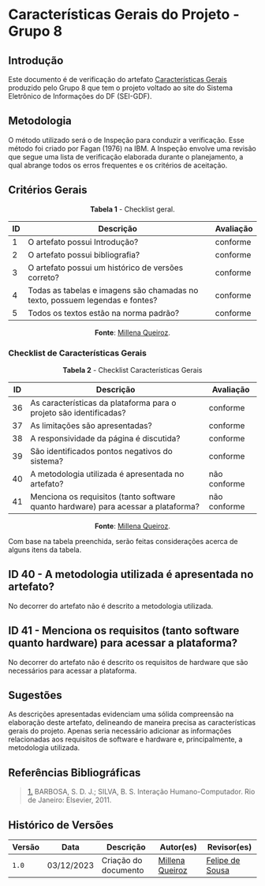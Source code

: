 # Características Gerais do Projeto - Grupo 8

## Introdução

Este documento é de verificação do artefato [Características Gerais](https://interacao-humano-computador.github.io/2023.2-SEI-GDF/#/analise-de-requisitos/caract-da-plataforma) produzido pelo Grupo 8 que tem o projeto voltado ao site do Sistema Eletrônico de Informações do DF (SEI-GDF).

## Metodologia

O método utilizado será o de Inspeção para conduzir a verificação. Esse método foi criado por Fagan (1976) na IBM. A Inspeção envolve uma revisão que segue uma lista de verificação elaborada durante o planejamento, a qual abrange todos os erros frequentes e os critérios de aceitação.


## Critérios Gerais

<Center>

**Tabela 1** - Checklist geral.

| ID  | Descrição                                                                                              | Avaliação |
| --- | ------------------------------------------------------------------------------------------------------ | --------- | 
| 1   | O artefato possui Introdução?                                                                          |        conforme  |
| 2   | O artefato possui bibliografia?                                           |   conforme       |
| 3   | O artefato possui um histórico de versões correto? |    conforme       |
| 4   | Todas as tabelas e imagens são chamadas no texto, possuem legendas e fontes?                           |     conforme      |
| 5   | Todos os textos estão na norma padrão?                                                                 |    conforme    |

**Fonte**: [Millena Queiroz](https://github.com/millenaqueiroz).

</Center>

### Checklist de Características Gerais

<Center>

**Tabela 2** - Checklist Características Gerais

| ID  | Descrição                                                                                              | Avaliação  |
| --- | ------------------------------------------------------------------------------------------------------ | ---------- |
| 36   | As características da plataforma para o projeto são identificadas?                                     | conforme    |
| 37   | As limitações são apresentadas?                                                                      | conforme    |
| 38   | A responsividade da página é discutida?                                                              | conforme    |
| 39  | São identificados pontos negativos do sistema?                                                       | conforme    |
| 40  | A metodologia utilizada é apresentada no artefato?                                                  | não conforme    |
| 41  | Menciona os requisitos (tanto software quanto hardware) para acessar a plataforma? | não conforme |

**Fonte**: [Millena Queiroz](https://github.com/millenaqueiroz).

</Center>

Com base na tabela preenchida, serão feitas considerações acerca de alguns itens da tabela.

## ID 40 - A metodologia utilizada é apresentada no artefato?

No decorrer do artefato não é descrito a metodologia utilizada.

## ID 41 - Menciona os requisitos (tanto software quanto hardware) para acessar a plataforma?

No decorrer do artefato não é descrito os requisitos de hardware que são necessários para acessar a plataforma. 

## Sugestões

As descrições apresentadas evidenciam uma sólida compreensão na elaboração deste artefato, delineando de maneira precisa as características gerais do projeto. Apenas seria necessário adicionar as informações relacionadas aos requisitos de software e hardware e, principalmente, a metodologia utilizada.

## Referências Bibliográficas

> <a id="REF1" href="#anchor_1">1.</a> BARBOSA, S. D. J.; SILVA, B. S. Interação Humano-Computador. Rio de Janeiro: Elsevier, 2011.

## Histórico de Versões

| Versão | Data       | Descrição            | Autor(es)                                     | Revisor(es)                                          |
| ------ | ---------- | -------------------- | --------------------------------------------- | ---------------------------------------------------- |
| `1.0`  | 03/12/2023 | Criação do documento | [Millena Queiroz](https://github.com/millenaqueiroz) |[Felipe de Sousa](https://github.com/fsousac) | 
